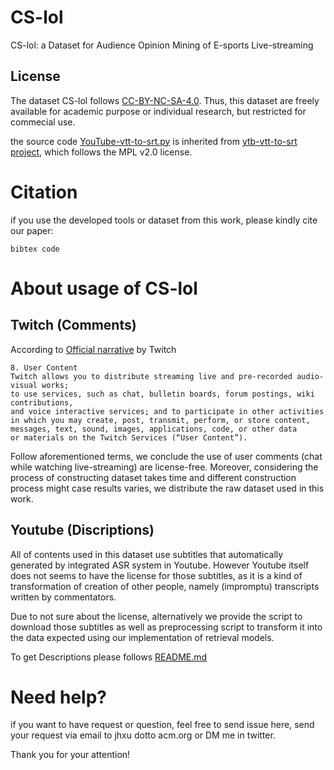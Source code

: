 # CS-lol
CS-lol: a Dataset for Audience Opinion Mining of E-sports Live-streaming

## License

The dataset CS-lol follows [CC-BY-NC-SA-4.0](LICENSE). Thus, this dataset are freely available for academic purpose or individual research, but restricted for commecial use.

the source code [YouTube-vtt-to-srt.py](YouTube-vtt-to-srt.py) is inherited from [ytb-vtt-to-srt project](https://github.com/HaujetZhao/ytb-vtt-to-srt), which follows the MPL v2.0 license.

# Citation

if you use the developed tools or dataset from this work, please kindly cite our paper:

```
bibtex code
```

# About usage of CS-lol

## Twitch (Comments)

According to [Official narrative](https://www.twitch.tv/p/zh-tw/legal/terms-of-service/) by Twitch

```
8. User Content
Twitch allows you to distribute streaming live and pre-recorded audio-visual works;
to use services, such as chat, bulletin boards, forum postings, wiki contributions, 
and voice interactive services; and to participate in other activities 
in which you may create, post, transmit, perform, or store content,
messages, text, sound, images, applications, code, or other data 
or materials on the Twitch Services (“User Content”).
```


Follow aforementioned terms, we conclude the use of user comments (chat while watching live-streaming) are license-free. Moreover, considering the process of constructing dataset takes time and different construction process might case results varies, we distribute the raw dataset used in this work.

## Youtube (Discriptions)

All of contents used in this dataset use subtitles that automatically generated by integrated ASR system in Youtube. However Youtube itself does not seems to have the license for those subtitles, as it is a kind of transformation of creation of other people, namely (impromptu) transcripts written by commentators.

Due to not sure about the license, alternatively we provide the script to download those subtitles as well as preprocessing script to transform it into the data expected using our implementation of retrieval models.

To get Descriptions please follows [README.md](lolcs/description/README.md)

# Need help?

if you want to have request or question, feel free to send issue here, send your request via email to jhxu dotto acm.org or DM me in twitter.

Thank you for your attention!
